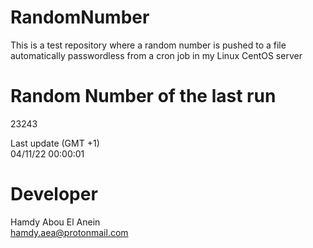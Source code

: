 # RandomNumber    
This is a test repository where a random number is pushed to a file automatically passwordless from a cron job in my Linux CentOS server    
# Random Number of the last run   
23243
      
Last update (GMT +1)    
04/11/22 00:00:01
# Developer    
Hamdy Abou El Anein   
hamdy.aea@protonmail.com
